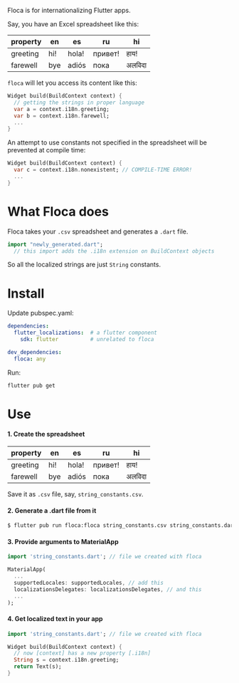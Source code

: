 Floca is for internationalizing Flutter apps.

Say, you have an Excel spreadsheet like this:

| property | en     | es      | ru      | hi  |
|----------|--------|---------|---------|-----|
| greeting | hi!    | hola!   | привет! | हाय! |
| farewell | bye    | adiós   | пока    |अलविदा|

`floca` will let you access its content like this:

``` dart
Widget build(BuildContext context) {
  // getting the strings in proper language
  var a = context.i18n.greeting;
  var b = context.i18n.farewell;
  ...
}  
```

An attempt to use constants not specified in the spreadsheet will be prevented 
at compile time:

``` dart
Widget build(BuildContext context) {
  var c = context.i18n.nonexistent; // COMPILE-TIME ERROR!
  ...
}  
```

# What Floca does

Floca takes your `.csv` spreadsheet and generates a `.dart` file.
```dart
import "newly_generated.dart";
  // this import adds the .i18n extension on BuildContext objects
```

So all the localized strings are just `String` constants.

# Install

Update pubspec.yaml: 

``` yaml
dependencies:
  flutter_localizations:  # a flutter component  
    sdk: flutter          # unrelated to floca

dev_dependencies:
  floca: any
```

Run:

``` bash
flutter pub get
```




# Use

#### 1. Create the spreadsheet

| property | en     | es      | ru      | hi  |
|----------|--------|---------|---------|-----|
| greeting | hi!    | hola!   | привет! | हाय! |
| farewell | bye    | adiós   | пока    |अलविदा|

Save it as `.csv` file, say, `string_constants.csv`.

#### 2. Generate a .dart file from it

```bash
$ flutter pub run floca:floca string_constants.csv string_constants.dart
```

#### 3. Provide arguments to MaterialApp

``` dart
import 'string_constants.dart'; // file we created with floca

MaterialApp(
  ...
  supportedLocales: supportedLocales, // add this
  localizationsDelegates: localizationsDelegates, // and this
  ...
);
```

#### 4. Get localized text in your app

``` dart
import 'string_constants.dart'; // file we created with floca

Widget build(BuildContext context) {
  // now [context] has a new property [.i18n]  
  String s = context.i18n.greeting;
  return Text(s); 
}
```
